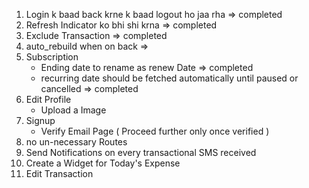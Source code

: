 1. Login k baad back krne k baad logout ho jaa rha => completed
2. Refresh Indicator ko bhi shi krna => completed
3. Exclude Transaction => completed
4. auto_rebuild when on back => 
5. Subscription
   * Ending date to rename as renew Date => completed
   * recurring date should be fetched automatically until paused or cancelled => completed
6. Edit Profile
   * Upload a Image
7. Signup
   * Verify Email Page ( Proceed further only once verified )
8. no un-necessary Routes
9. Send Notifications on every transactional SMS received
10. Create a Widget for Today's Expense
11. Edit Transaction